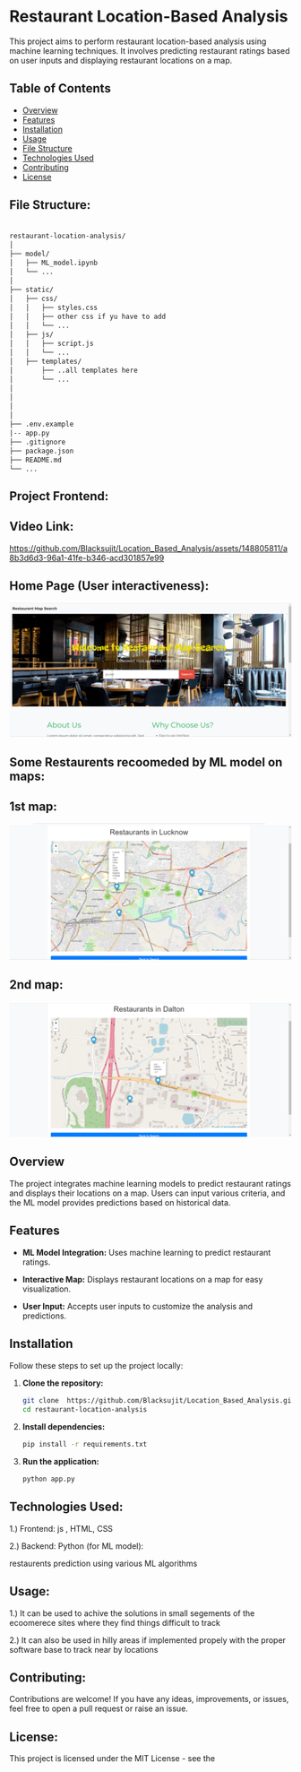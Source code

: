 # Restaurant Location-Based Analysis 

This project aims to perform restaurant location-based analysis using machine learning techniques. It involves predicting restaurant ratings based on user inputs and displaying restaurant locations on a map.

## Table of Contents

- [Overview](#overview)
- [Features](#features)
- [Installation](#installation)
- [Usage](#usage)
- [File Structure](#file-structure)
- [Technologies Used](#technologies-used)
- [Contributing](#contributing)
- [License](#license)

## File Structure:

```

restaurant-location-analysis/
│
├── model/
│   ├── ML_model.ipynb
│   └── ...
│
├── static/
│   ├── css/
│   │   ├── styles.css
│   │   ├── other css if yu have to add 
│   │   └── ...
│   ├── js/
│   │   ├── script.js
│   │   └── ...
│   ├── templates/
│       ├── ..all templates here
│       └── ...
│    
│    
│    
│
├── .env.example
|-- app.py
├── .gitignore
├── package.json
├── README.md
└── ...

```




## Project Frontend:

## Video Link:

https://github.com/Blacksujit/Location_Based_Analysis/assets/148805811/a8b3d6d3-96a1-41fe-b346-acd301857e99


## Home Page (User interactiveness):

![alt text](<Screenshot 2024-07-04 193800.png>)

## Some Restaurents recoomeded by ML model on maps:

## 1st map:

![alt text](Lucknow.png)

## 2nd map:

![alt text](daltonmap.png)


## Overview

The project integrates machine learning models to predict restaurant ratings and displays their locations on a map. Users can input various criteria, and the ML model provides predictions based on historical data.

## Features

- **ML Model Integration:** Uses machine learning to predict restaurant ratings.

- **Interactive Map:** Displays restaurant locations on a map for easy visualization.

- **User Input:** Accepts user inputs to customize the analysis and predictions.

## Installation

Follow these steps to set up the project locally:

1. **Clone the repository:**
   ```bash
   git clone  https://github.com/Blacksujit/Location_Based_Analysis.git
   cd restaurant-location-analysis


2. **Install dependencies:**

    ```bash
    pip install -r requirements.txt
    ```

3. **Run the application:**

   ```bash
   python app.py
   ```

## Technologies Used:

1.) Frontend: js , HTML, CSS

2.) Backend: Python (for ML model):

restaurents prediction using various ML algorithms

## Usage:

1.) It can be used to achive the solutions in small segements of the ecoomerece sites where they find things difficult to track 

2.) It can also be used in hilly areas if implemented propely with the proper software base to track near by locations 

 
## Contributing:

Contributions are welcome! If you have any ideas, improvements, or issues, feel free to open a pull request or raise an issue.

## License:

This project is licensed under the MIT License - see the  

